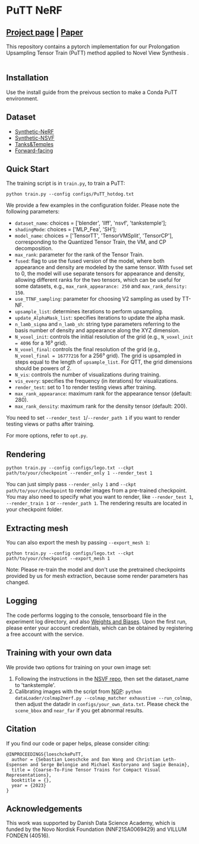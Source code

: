 # PuTT NeRF
## [Project page](https://sebulo.github.io/PuTT_website/) |  [Paper](https://link-to-paper)

This repository contains a pytorch implementation for our Prolongation Upsampling Tensor Train (PuTT) method applied to Novel View Synthesis .<br><br>
## Installation
Use the install guide from the preivous section to make a Conda PuTT environment. 

## Dataset
* [Synthetic-NeRF](https://drive.google.com/drive/folders/128yBriW1IG_3NJ5Rp7APSTZsJqdJdfc1) 
* [Synthetic-NSVF](https://dl.fbaipublicfiles.com/nsvf/dataset/Synthetic_NSVF.zip)
* [Tanks&Temples](https://dl.fbaipublicfiles.com/nsvf/dataset/TanksAndTemple.zip)
* [Forward-facing](https://drive.google.com/drive/folders/128yBriW1IG_3NJ5Rp7APSTZsJqdJdfc1)



## Quick Start
The training script is in `train.py`, to train a PuTT:

```
python train.py --config configs/PuTT_hotdog.txt
```


We provide a few examples in the configuration folder. Please note the following parameters:

- `dataset_name`: choices = ['blender', 'llff', 'nsvf', 'tankstemple'];
- `shadingMode`: choices = ['MLP_Fea', 'SH'];
- `model_name`: choices = ['TensorTT', 'TensorVMSplit', 'TensorCP'], corresponding to the Quantized Tensor Train, the VM, and CP decomposition.
- `max_rank`: parameter for the rank of the Tensor Train.
- `fused`: flag to use the fused version of the model, where both appearance and density are modeled by the same tensor. With `fused` set to 0, the model will use separate tensors for appearance and density, allowing different ranks for the two tensors, which can be useful for some datasets, e.g., `max_rank_appearance: 250` and `max_rank_density: 150`.
- `use_TTNF_sampling`: parameter for choosing V2 sampling as used by TT-NF.
- `upsample_list`: determines iterations to perform upsampling.
- `update_AlphaMask_list`: specifies iterations to update the alpha mask.
- `n_lamb_sigma` and `n_lamb_sh`: string type parameters referring to the basis number of density and appearance along the XYZ dimension.
- `N_voxel_init`: controls the initial resolution of the grid (e.g., `N_voxel_init = 4096` for a 16³ grid).
- `N_voxel_final`: controls the final resolution of the grid (e.g., `N_voxel_final = 16777216` for a 256³ grid). The grid is upsampled in steps equal to the length of `upsample_list`. For QTT, the grid dimensions should be powers of 2.
- `N_vis`: controls the number of visualizations during training.
- `vis_every`: specifies the frequency (in iterations) for visualizations.
- `render_test`: set to 1 to render testing views after training.
- `max_rank_appearance`: maximum rank for the appearance tensor (default: 280).
- `max_rank_density`: maximum rank for the density tensor (default: 200).

You need to set `--render_test 1`/`--render_path 1` if you want to render testing views or paths after training. 

For more options, refer to `opt.py`. 


## Rendering

```
python train.py --config configs/lego.txt --ckpt path/to/your/checkpoint --render_only 1 --render_test 1 
```

You can just simply pass `--render_only 1` and `--ckpt path/to/your/checkpoint` to render images from a pre-trained
checkpoint. You may also need to specify what you want to render, like `--render_test 1`, `--render_train 1` or `--render_path 1`.
The rendering results are located in your checkpoint folder. 

## Extracting mesh
You can also export the mesh by passing `--export_mesh 1`:
```
python train.py --config configs/lego.txt --ckpt path/to/your/checkpoint --export_mesh 1
```
Note: Please re-train the model and don't use the pretrained checkpoints provided by us for mesh extraction, 
because some render parameters has changed.


## Logging
The code performs logging to the console, tensorboard file in the experiment log directory, and also [Weights and Biases](https://www.wandb.com). Upon the first run, please enter your account credentials, which can be obtained by registering a free account with the service.


## Training with your own data
We provide two options for training on your own image set:

1. Following the instructions in the [NSVF repo](https://github.com/facebookresearch/NSVF#prepare-your-own-dataset), then set the dataset_name to 'tankstemple'.
2. Calibrating images with the script from [NGP](https://github.com/NVlabs/instant-ngp/blob/master/docs/nerf_dataset_tips.md):
`python dataLoader/colmap2nerf.py --colmap_matcher exhaustive --run_colmap`, then adjust the datadir in `configs/your_own_data.txt`. Please check the `scene_bbox` and `near_far` if you get abnormal results.
    

## Citation
If you find our code or paper helps, please consider citing:
```
@INPROCEEDINGS{loeschckePuTT,
  author = {Sebastian Loeschcke and Dan Wang and Christian Leth-Espensen and Serge Belongie and Michael Kastoryano and Sagie Benaim},
  title = {Coarse-To-Fine Tensor Trains for Compact Visual Representations},
  booktitle = {},
  year = {2023}
}
```

## Acknowledgements
This work was supported by Danish Data Science Academy, which is funded by the Novo Nordisk Foundation (NNF21SA0069429) and VILLUM FONDEN (40516).
